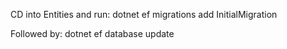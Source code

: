 CD into Entities and run:
dotnet ef migrations add InitialMigration

Followed by:
dotnet ef database update